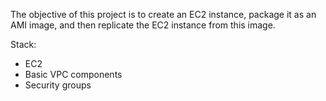 The objective of this project is to create an EC2 instance, package it as an AMI image, and then replicate the EC2 instance from this image.

Stack:
- EC2
- Basic VPC components
- Security groups